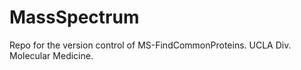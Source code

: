 MassSpectrum
============

Repo for the version control of MS-FindCommonProteins.
UCLA Div. Molecular Medicine. 
